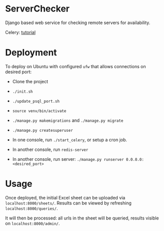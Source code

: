 # ServerChecker
Django based web service for checking remote servers for availability.

Celery: [tutorial](https://testdriven.io/blog/django-and-celery/)


# Deployment

To deploy on Ubuntu with configured `ufw` that allows connections on desired port:

* Clone the project

* `./init.sh`

* `./update_psql_port.sh`

* `source venv/bin/activate`

* `./manage.py makemigrations` and `./manage.py migrate`

* `./manage.py createsuperuser`

* In one console, run `./start_celery`, or setup a cron job.

* In another console, run `redis-server`

* In another console, run server: `./manage.py runserver 0.0.0.0:<desired_port>`


# Usage

Once deployed, the initial Excel sheet can be uploaded via `localhost:8000/sheets/`. 
Results can be viewed by refreshing `localhost:8000/queries/`.

It will then be processed: all urls in the sheet will be queried, results visible on `localhost:8000/admin/`.
